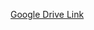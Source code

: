 [Google Drive Link](https://drive.google.com/file/d/161D6UzYp1SKFcqvaItbsb0S3uoXaj1k8/view?usp=drive_link)